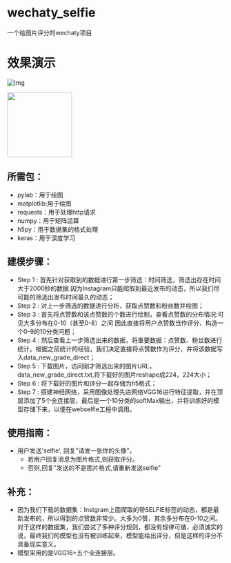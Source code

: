 # wechaty_selfie
一个给图片评分的wechaty项目

# 效果演示
![img](https://github.com/huyingxi/wechaty_selfie/blob/master/hello.gif)

<img src = https://github.com/huyingxi/wechaty_selfie/blob/master/hello.gif height="150"/>

## 所需包：
* pylab：用于绘图
* matplotlib:用于绘图
* requests：用于处理http请求
* numpy：用于矩阵运算
* h5py：用于数据集的格式处理
* keras：用于深度学习

## 建模步骤：
* Step 1 : 首先针对获取到的数据进行第一步筛选：时间筛选，筛选出存在时间大于2000秒的数据.因为Instagram只能爬取到最近发布的动态，所以我们尽可能的筛选出发布时间最久的动态；
* Step 2 : 对上一步筛选的数据进行分析，获取点赞数和粉丝数并绘图；
* Step 3 : 首先将点赞数和该点赞数的个数进行绘制，查看点赞数的分布情况:可见大多分布在0-10（甚至0-8）之间 因此直接将用户点赞数当作评分，构造一个0-9的10分类问题；
* Step 4 : 然后查看上一步筛选出来的数据，将重要数据：点赞数、粉丝数进行统计。根据之前统计的经验，我们决定直接将点赞数作为评分，并将该数据写入data_new_grade_direct；
* Step 5 : 下载图片，访问刚才筛选出来的图片URL，data_new_grade_direct.txt,将下载好的图片reshape成224，224大小；
* Step 6 : 将下载好的图片和评分一起存储为h5格式；
* Step 7 : 搭建神经网络，采用图像处理先进网络VGG16进行特征提取，并在顶层添加了5个全连接层，最后是一个10分类的softMax输出，并将训练好的模型存储下来，以便在webselfie工程中调用。

## 使用指南：
* 用户发送'selfie', 回复"请发一张你的头像"。
   * 若用户回复消息为图片格式,则获取评分。
   * 否则,回复"发送的不是图片格式,请重新发送selfie"

## 补充：
* 因为我们下载的数据集：Instgram上面爬取的带SELFIE标签的动态，都是最新发布的，所以得到的点赞数非常少。大多为0赞，其余多分布在0-10之间。
对于这样的数据集，我们尝试了多种评分规则，都没有规律可循，必须诚实的说，最终我们的模型也没有被训练起来，模型能给出评分，但是这样的评分不具备现实意义。
* 模型采用的是VGG16+五个全连接层。
